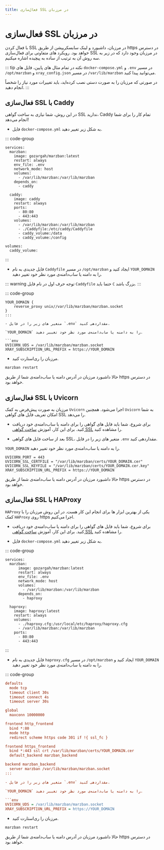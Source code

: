 ```yaml
---
title: فعال‌سازی SSL در مرزبان
---
```


# فعال‌سازی SSL در مرزبان

با فعال کردن SSL در مرزبان، داشبورد و لینک سابسکریپشن از طریق https در دسترس خواهد بود.
رویکرد های متفاوتی برای فعال‌سازی SSL در مرزبان وجود دارد که در زیر به سه روش آن به ترتیب از ساده به پیچیده اشاره میکنیم.

::: tip نکته
در تمام مثال های پایین، فایل‌ های `docker-compose.yml` و `.env` در مسیر `/opt/marzban‍‍‍` و `xray_config.json` در مسیر `/var/lib/marzban` ‌می‌توانید پیدا کنید.

در صورتی که مرزبان را به صورت دستی نصب کرده‌اید، باید تغییرات مورد نیاز را شخصاً انجام دهید.
:::


## فعال‌سازی SSL با Caddy

در این روش، شما نیازی به ساخت گواهی SSL ندارید، Caddy تمام کار را برای شما انجام می‌دهد!


- فایل `docker-compose.yml` به شکل زیر تغییر دهید.

::: code-group
```yml{9-10,12-22,24-25} [docker-compose.yml]
services:
  marzban:
    image: gozargah/marzban:latest
    restart: always
    env_file: .env
    network_mode: host
    volumes:
      - /var/lib/marzban:/var/lib/marzban
    depends_on:
      - caddy

  caddy:
    image: caddy
    restart: always
    ports:
      - 80:80
      - 443:443
    volumes:
      - /var/lib/marzban:/var/lib/marzban
      - ./Caddyfile:/etc/caddy/Caddyfile
      - caddy_volume:/data
      - caddy_volume:/config

volumes:
  caddy_volume:
```
:::

- فایل جدیدی به نام ‍`Caddyfile` در مسیر `/opt/marzban` ایجاد کنید و `YOUR_DOMAIN` را به دامنه یا ساب‌دامنه‌ی مورد نظر خود تغییر دهید.

::: warning توجه
حرف اول در نام فایل `Caddyfile` حتما باید `C` بزرگ باشد.
:::

::: code-group
```caddy [Caddyfile]
YOUR_DOMAIN {
	reverse_proxy unix//var/lib/marzban/marzban.socket
}
:::

- متغیر های زیر را در فایل `.env` مقداردهی کنید.

`YOUR_DOMAIN` را به دامنه یا ساب‌دامنه‌ی مورد نظر خود تغییر دهید.

```env
UVICORN_UDS = /var/lib/marzban/marzban.socket
XRAY_SUBSCRIPTION_URL_PREFIX = https://YOUR_DOMAIN
```

- مرزبان را ری‌استارت کنید.

```bash
marzban restart
```

حالا داشبورد مرزبان در آدرس دامنه یا ساب‌دامنه‌ی شما از طریق https در دسترس خواهد بود.


## فعال‌سازی SSL با Uvicorn

مرزبان به صورت پیش‌فرض به کمک `Uvicorn` اجرا می‌شود. همچنین `Uvicorn` به شما امکان تعریف فایل های گواهی SSL را می‌دهد.

- برای شروع، شما باید فایل های گواهی را برای دامنه یا ساب‌دامنه‌ی خود دریافت کنید. برای این کار، آموزش [ساخت گواهی SSL](issue-ssl-certificate.md) را مشاهده کنید.

- بعد از ساخت فایل های گواهی SSL، متغیر های زیر را در فایل `.env` مقداردهی کنید.

`YOUR_DOMAIN` را به دامنه یا ساب‌دامنه‌ی مورد نظر خود تغییر دهید.

```env
UVICORN_PORT = 443
UVICORN_SSL_CERTFILE = "/var/lib/marzban/certs/YOUR_DOMAIN.cer"
UVICORN_SSL_KEYFILE = "/var/lib/marzban/certs/YOUR_DOMAIN.cer.key"
XRAY_SUBSCRIPTION_URL_PREFIX = https://YOUR_DOMAIN
```

حالا داشبورد مرزبان در آدرس دامنه یا ساب‌دامنه‌ی شما از طریق https در دسترس خواهد بود.


## فعال‌سازی SSL با HAProxy

`HAProxy` یکی از بهترین ابزار ها برای انجام این کار هست. در این روش مرزبان را با کمک `HAProxy` روی https اجرا می‌کنیم.

- برای شروع، شما باید فایل های گواهی را برای دامنه یا ساب‌دامنه‌ی خود دریافت کنید. برای این کار، آموزش [ساخت گواهی SSL](issue-ssl-certificate.md) را مشاهده کنید.


- فایل `docker-compose.yml` به شکل زیر تغییر دهید.

::: code-group
```yml{9-10,12-20} [docker-compose.yml]
services:
  marzban:
      image: gozargah/marzban:latest
      restart: always
      env_file: .env
      network_mode: host
      volumes:
        - /var/lib/marzban:/var/lib/marzban
      depends_on:
        - haproxy
    
  haproxy:
    image: haproxy:latest
    restart: always
    volumes:
      - ./haproxy.cfg:/usr/local/etc/haproxy/haproxy.cfg
      - /var/lib/marzban:/var/lib/marzban
    ports:
      - 80:80
      - 443:443
```
:::

- فایل جدیدی به نام ‍`haproxy.cfg` در مسیر `/opt/marzban` ایجاد کنید و `YOUR_DOMAIN` را به دامنه یا ساب‌دامنه‌ی مورد نظر خود تغییر دهید.

::: code-group
```cfg [haproxy.cfg]
defaults
  mode tcp
  timeout client 30s
  timeout connect 4s
  timeout server 30s

global
  maxconn 10000000

frontend http_frontend
  bind *:80
  mode http
  redirect scheme https code 301 if !{ ssl_fc }

frontend https_frontend
  bind *:443 ssl crt /var/lib/marzban/certs/YOUR_DOMAIN.cer
  default_backend marzban_backend

backend marzban_backend
  server marzban /var/lib/marzban/marzban.socket
:::

- متغیر های زیر را در فایل `.env` مقداردهی کنید.

`YOUR_DOMAIN` را به دامنه یا ساب‌دامنه‌ی مورد نظر خود تغییر دهید.

```env
UVICORN_UDS = /var/lib/marzban/marzban.socket
XRAY_SUBSCRIPTION_URL_PREFIX = https://YOUR_DOMAIN
```

- مرزبان را ری‌استارت کنید.

```bash
marzban restart
```

حالا داشبورد مرزبان در آدرس دامنه یا ساب‌دامنه‌ی شما از طریق https در دسترس خواهد بود.